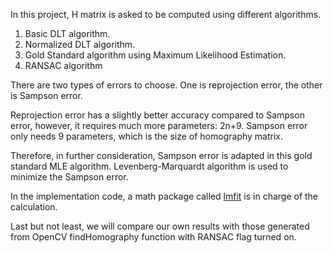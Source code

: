 In this project, H matrix is asked to be computed using different algorithms.

1. Basic DLT algorithm.
2. Normalized DLT algorithm.
3. Gold Standard algorithm using Maximum Likelihood Estimation.
4. RANSAC algorithm

There are two types of errors to choose. One is reprojection error, the other is Sampson error. 

Reprojection error has a slightly better accuracy compared to Sampson error, however, it requires much more parameters: 2n+9. Sampson error only needs 9 parameters, which is the size of homography matrix. 

Therefore, in further consideration, Sampson error is adapted in this gold standard MLE algorithm. 
Levenberg-Marquardt algorithm is used to minimize the Sampson error. 

In the implementation code, a math package called [lmfit](http://apps.jcns.fz-juelich.de/doku/sc/lmfit) is in charge of the calculation.  

Last but not least, we will compare our own results with those generated from OpenCV findHomography function with RANSAC flag turned on. 
